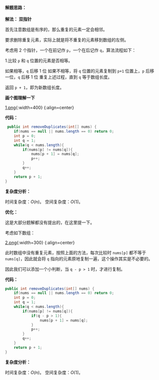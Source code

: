 
#### 解题思路：
**解法： 双指针**


首先注意数组是有序的，那么重复的元素一定会相邻。

要求删除重复元素，实际上就是将不重复的元素移到数组的左侧。

考虑用 2 个指针，一个在前记作 `p`，一个在后记作 `q`，算法流程如下：

1.比较 `p` 和 `q` 位置的元素是否相等。

  如果相等，`q` 后移 1 位
  如果不相等，将 `q` 位置的元素复制到 `p+1` 位置上，`p` 后移一位，`q` 后移 1 位
  重复上述过程，直到 `q` 等于数组长度。

返回 `p + 1`，即为新数组长度。

**画个图理解一下**

 [1.png](https://pic.leetcode-cn.com/0039d16b169059e8e7f998c618b6c2b269c2d95b02f43415350bde1f661e503a-1.png){:width=400}
{:align=center}

**代码：**
```Java []
 public int removeDuplicates(int[] nums) {
    if(nums == null || nums.length == 0) return 0;
    int p = 0;
    int q = 1;
    while(q < nums.length){
        if(nums[p] != nums[q]){
            nums[p + 1] = nums[q];
            p++;
        }
        q++;
    }
    return p + 1;
}
```



**复杂度分析：**

时间复杂度：*O(n)*。
空间复杂度：*O(1)*。

**优化：**

这是大部分题解都没有提出的，在这里提一下。

考虑如下数组：

 [2.png](https://pic.leetcode-cn.com/06e80bea0bfa0dadc6891407a237fef245f950cab74d050027ac3beecb65d778-2.png){:width=300}
{:align=center}



此时数组中没有重复元素，按照上面的方法，每次比较时 `nums[p]` 都不等于 `nums[q]`，因此就会将 `q` 指向的元素原地复制一遍，这个操作其实是不必要的。

因此我们可以添加一个小判断，当 `q - p > 1` 时，才进行复制。

**代码：**
```Java []
public int removeDuplicates(int[] nums) {
    if(nums == null || nums.length == 0) return 0;
    int p = 0;
    int q = 1;
    while(q < nums.length){
        if(nums[p] != nums[q]){
            if(q - p > 1){
                nums[p + 1] = nums[q];
            }
            p++;
        }
        q++;
    }
    return p + 1;
}
```
**复杂度分析：**

时间复杂度：*O(n)*。
空间复杂度：*O(1)*。